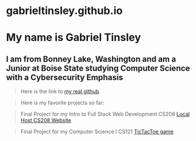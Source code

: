 # gabrieltinsley.github.io
# My name is Gabriel Tinsley
## I am from Bonney Lake, Washington and am a Junior at Boise State studying Computer Science with a Cybersecurity Emphasis

> Here is the link to [my real github](https://github.com/gabrieltinsley).

> Here is my favorite projects so far:

> Final Project for my Intro to Full Stack Web Development CS208 [Local Host CS208 Website](https://github.com/BSU-CS-208-summer-2024-classroom/5-1-final-project-final-project-7)

> Final Project for my Computer Science I CS121 [TicTacToe game](https://github.com/Boise-State-University-CS-121/cs121-2024-sp-project3-gabrieltinsley/tree/main/Project3)

